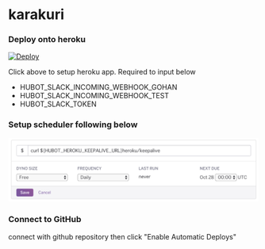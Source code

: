 # karakuri

### Deploy onto heroku
[![Deploy](https://www.herokucdn.com/deploy/button.svg)](https://heroku.com/deploy?template=https://github.com/koikijs/karakuri)

Click above to setup heroku app.
Required to input below
- HUBOT_SLACK_INCOMING_WEBHOOK_GOHAN
- HUBOT_SLACK_INCOMING_WEBHOOK_TEST
- HUBOT_SLACK_TOKEN

### Setup scheduler following below
![scheduler](https://raw.githubusercontent.com/koikijs/karakuri/master/images/scheduler.png)

### Connect to GitHub
connect with github repository
then click "Enable Automatic Deploys"
